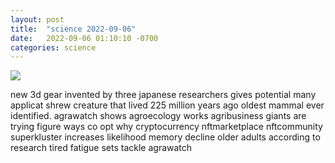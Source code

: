 ```yaml
---
layout: post
title:  "science 2022-09-06"
date:   2022-09-06 01:10:10 -0700
categories: science
---
```

<img src="{{site.baseurl}}/assets/img/science_2022_09_06.png">
<div><p>new 3d gear invented by three japanese researchers gives potential many applicat shrew creature that lived 225 million years ago oldest mammal ever identified. agrawatch shows agroecology works agribusiness giants are trying figure ways co opt why cryptocurrency nftmarketplace nftcommunity superkluster increases likelihood memory decline older adults according to research tired fatigue sets tackle agrawatch</p></div>